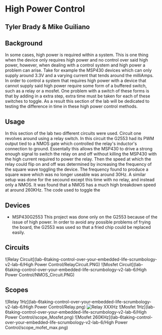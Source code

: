 # High Power Control

## Tyler Brady & Mike Guiliano

## Background
In some cases, high power is required within a system. This is one thing when the device only requires high power and no control over said high power, however,
when dealing with a control system and high power a problem can arise. Take for example the MSP430 devices which can only supply around 3.3V
and a varying current that tends around the milliAmps. In order to control a system that requires high power with a device that cannot supply said high power
require some form of a buffered switch, such as a relay or a mosfet. One problem with a switch of these forms is that by adding in a extra step,
extra time must be taken for each of these switches to toggle. As a result this section of the lab will be dedicated to testing the difference in time
in these high power control methods.

## Usage
In this section of the lab two different circuits were used. Circuit one revolves around using a relay switch.
In this circuit the G2553 had its PWM output tied to a NMOS gate which controlled the relay's inductor's connection to ground.
Essentally this allows the MSP430 to drive a strong enough signal to switch the relay on and off without killing the MSP430 with the high current 
required to power the relay. Then the speed at which the relay could flip on and off was determined by increasing the frequency of the square wave
toggling the device. The frequency found to produce a square wave which was no longer useable was around 30Hz.
A similar setup was done for the secound except this time with no relay, and instead only a NMOS. It was found that a NMOS has a much
high breakdown speed at around 260KHz. The code used to toggle the 

## Devices
* MSP430G2553
This project was done only on the G2553 because of the issue of high power. In order to avoid any possible problems
of frying the board, the G2553 was used so that a fried chip could be replaced easily.

## Circuits
![Relay Circuit](lab-6taking-control-over-your-embedded-life-scrumbology-v2-lab-6/High Power Control/RelayCircuit.PNG)
![Mosfet Circuit](lab-6taking-control-over-your-embedded-life-scrumbology-v2-lab-6/High Power Control/NMOS_Circuit.PNG)
## Scopes
![Relay 1Hz](lab-6taking-control-over-your-embedded-life-scrumbology-v2-lab-6/High Power Control/Relay.png)
![Relay XXXHz]()
![Mosfet 1Hz](lab-6taking-control-over-your-embedded-life-scrumbology-v2-lab-6/High Power Control/scope_Mosfet.png)
![Mosfet 260KHz](lab-6taking-control-over-your-embedded-life-scrumbology-v2-lab-6/High Power Control/scope_mofet_max.png)